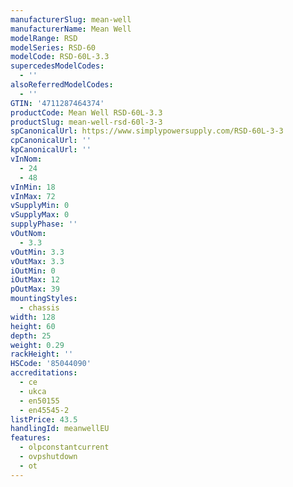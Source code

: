 ```yaml
---
manufacturerSlug: mean-well
manufacturerName: Mean Well
modelRange: RSD
modelSeries: RSD-60
modelCode: RSD-60L-3.3
supercedesModelCodes:
  - ''
alsoReferredModelCodes:
  - ''
GTIN: '4711287464374'
productCode: Mean Well RSD-60L-3.3
productSlug: mean-well-rsd-60l-3-3
spCanonicalUrl: https://www.simplypowersupply.com/RSD-60L-3-3
cpCanonicalUrl: ''
kpCanonicalUrl: ''
vInNom:
  - 24
  - 48
vInMin: 18
vInMax: 72
vSupplyMin: 0
vSupplyMax: 0
supplyPhase: ''
vOutNom:
  - 3.3
vOutMin: 3.3
vOutMax: 3.3
iOutMin: 0
iOutMax: 12
pOutMax: 39
mountingStyles:
  - chassis
width: 128
height: 60
depth: 25
weight: 0.29
rackHeight: ''
HSCode: '85044090'
accreditations:
  - ce
  - ukca
  - en50155
  - en45545-2
listPrice: 43.5
handlingId: meanwellEU
features:
  - olpconstantcurrent
  - ovpshutdown
  - ot
---
```

